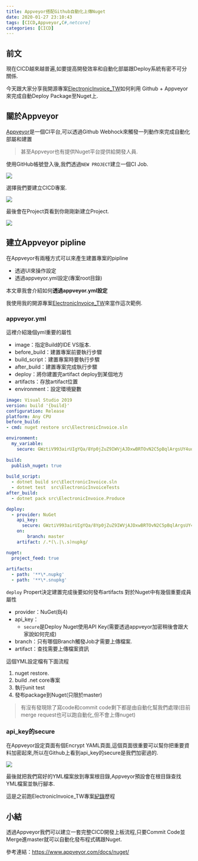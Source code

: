 ```yaml
---
title: Appveyor搭配Github自動化上傳Nuget
date: 2020-01-27 23:10:43
tags: [CICD,Appveyor,C#,netcore]
categories: [CICD]
---
```


## 前文

現在CICD越來越普遍,如要提高開發效率和自動化部屬跟Deploy系統有密不可分關係.

今天跟大家分享我開源專案[ElectronicInvoice_TW](https://www.nuget.org/packages/ElectronicInvoice_TW/)如何利用
Github + Appveyor 來完成自動Deploy Package至Nuget上.

## 關於Appveyor

[Appveyor](https://www.appveyor.com/docs/)是一個CI平台,可以透過Github Webhock來觸發一列動作來完成自動化部屬和建置

> 甚至Appveyor也有提供Nuget平台提供給開發人員.

使用GitHub帳號登入後,我們透過`NEW PROJECT`建立一個CI Job.

![](https://i.imgur.com/YPKBuFQ.png)

選擇我們要建立CICD專案.

![](https://i.imgur.com/FW4Pd0j.png)

最後會在Project頁看到你剛剛新建立Project.

![](https://i.imgur.com/vA6DIjh.png)

## 建立Appveyor pipline

在Appveyor有兩種方式可以來產生建置專案的pipline

* 透過UI來操作設定
* 透過appveyor.yml設定(專案root目錄)

本文章我會介紹如何**透過appveyor.yml設定**

我使用我的開源專案[ElectronicInvoice_TW](https://github.com/isdaniel/ElectronicInvoice_TW)來當作這次範例.

### appveyor.yml

這裡介紹幾個yml重要的屬性

* image：指定Build的IDE VS版本.
* before_build：建置專案前要執行步驟
* build_script：建置專案時要執行步驟
* after_build：建置專案完成執行步驟
* deploy：將你建置完artifact deploy到某個地方
* artifacts：存放artifact位置
* environment：設定環境變數

```yml
image: Visual Studio 2019
version: build '{build}'
configuration: Release
platform: Any CPU
before_build:
- cmd: nuget restore src\ElectronicInvoice.sln

environment:
  my_variable:
    secure: GWztiV993airUIgYQa/8Yp0jZuZ9IWVjAJDxwBRTOvN2C5pBqlArgsUY4uqrGujp
  
build:
  publish_nuget: true
  
build_script:
  - dotnet build src\ElectronicInvoice.sln
  - dotnet test  src\ElectronicInvoiceTests
after_build:
  - dotnet pack src\ElectronicInvoice.Produce

deploy:
  - provider: NuGet
    api_key:
      secure: GWztiV993airUIgYQa/8Yp0jZuZ9IWVjAJDxwBRTOvN2C5pBqlArgsUY4uqrGujp
    on:
        branch: master
    artifact: /.*(\.|\.s)nupkg/

nuget:
  project_feed: true
        
artifacts:
  - path: '**\*.nupkg'
  - path: '**\*.snupkg'
```

`deploy` Propert決定建置完成後要如何發布artifacts
對於Nuget中有幾個重要成員屬性

* provider：NuGet(Bj4)
* api_key：
  * `secure`是Deploy Nuget使用API Key(需要透過appveyor加密稍後會跟大家說如何完成)
* branch：只有哪個Branch觸發Job才需要上傳檔案.
* artifact：查找需要上傳檔案資訊

這個YML設定檔有下面流程

1. nuget restore.
2. build .net core專案
3. 執行unit test
4. 發布package到Nuget(只限於master)

> 有沒有發現除了寫code和commit code剩下都是由自動化幫我們處理(目前merge request也可以跑自動化,但不會上傳nuget)

### api_key的secure

在Appveyor設定頁面有個Encrypt YAML頁面,這個頁面很重要可以幫你把重要資料加密起來,所以在Github上看到api_key的secure是我們加密過的.

![](https://i.imgur.com/VRbUO5i.png)

最後就把我們寫好的YML檔案放到專案根目錄,Appveyor預設會在根目錄查找YML檔案並執行腳本.

這是之前跑ElectronicInvoice_TW專案[紀錄](https://ci.appveyor.com/project/isdaniel/electronicinvoice-tw/builds/37118985)歷程

## 小結

透過Appveyor我們可以建立一套完整CICD開發上板流程,只要Commit Code並Merge進master就可以自動化發布程式碼跟Nuget.

參考連結：https://www.appveyor.com/docs/nuget/
